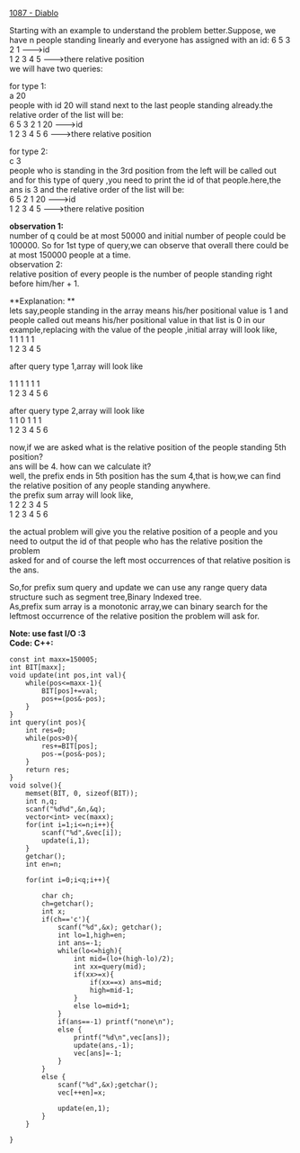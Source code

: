 [1087 - Diablo](http://lightoj.com/volume_showproblem.php?problem=1087)

Starting with an example to understand the problem better.Suppose, we have n people standing linearly and everyone has assigned with an id:
6 5 3 2 1 --->id  
1 2 3 4 5 --->there relative position  
we will have two queries:  

for type 1:  
a 20  
people with id 20 will stand next to the last people standing already.the relative order of the list will be:  
6 5 3 2 1 20 --->id  
1 2 3 4 5 6  --->there relative position  

for type 2:  
c 3  
people who is standing in the 3rd position from the left will be called out and for this type of query ,you need to print the id of that people.here,the ans is 3 and   the relative order of the list will be:  
6 5 2 1 20 --->id  
1 2 3 4 5  --->there relative position  

**observation 1:**  
number of q could be at most 50000 and initial number of people could be 100000. So for 1st type of query,we can observe that overall there could be at most 150000   people at a time.  
observation 2:  
relative position of every people is the number of people standing right before him/her + 1.  

**Explanation: **  
lets say,people standing in the array means his/her positional value is 1 and people called out means his/her positional value in that list is 0 in our  example,replacing with the value of the people ,initial array will look like,  
1 1 1 1 1   
1 2 3 4 5  

after query type 1,array will look like  

1 1 1 1 1 1  
1 2 3 4 5 6  

after query type 2,array will look like  
1 1 0 1 1 1  
1 2 3 4 5 6  


now,if we are asked what is the relative position of the people standing 5th position?  
ans will be 4. how can we calculate it?  
well, the prefix ends in 5th position has the sum 4,that is how,we can find the relative position of any people standing anywhere.  
the prefix sum array will look like,  
1 2 2 3 4 5  
1 2 3 4 5 6  

the actual problem will give you the relative position of a people and you need to output the id of that people who has the relative position the problem  
asked for and of course the left most occurrences of that relative position is the ans.  

So,for prefix sum query and update we can use any range query data structure such as segment tree,Binary Indexed tree.  
As,prefix sum array is a monotonic array,we can binary search for the leftmost occurrence of the relative position the problem will ask for.  

**Note: use fast I/O :3**  
**Code: C++:**  

	const int maxx=150005;
	int BIT[maxx];
	void update(int pos,int val){
	    while(pos<=maxx-1){
	        BIT[pos]+=val;
	        pos+=(pos&-pos);
	    }
	}
	int query(int pos){
	    int res=0;
	    while(pos>0){
	        res+=BIT[pos];
	        pos-=(pos&-pos);
	    }
	    return res;
	}
	void solve(){
	    memset(BIT, 0, sizeof(BIT));
	    int n,q;
	    scanf("%d%d",&n,&q);
	    vector<int> vec(maxx);
	    for(int i=1;i<=n;i++){
	        scanf("%d",&vec[i]);
	        update(i,1);
	    }
	    getchar();
		int en=n;
	
	    for(int i=0;i<q;i++){
	
	        char ch;
	        ch=getchar();
	        int x;
	        if(ch=='c'){
	            scanf("%d",&x); getchar();
	            int lo=1,high=en;
	            int ans=-1;
	            while(lo<=high){
	                int mid=(lo+(high-lo)/2);
	                int xx=query(mid);
	                if(xx>=x){
	                    if(xx==x) ans=mid;
	                    high=mid-1;
	                }
	                else lo=mid+1;
	            }
	            if(ans==-1) printf("none\n");
	            else {
	                printf("%d\n",vec[ans]);
	                update(ans,-1);
	                vec[ans]=-1;	
	            }
	        }
	        else {
	            scanf("%d",&x);getchar();
	            vec[++en]=x;
	
	            update(en,1);
	        }
	    }
	
	}